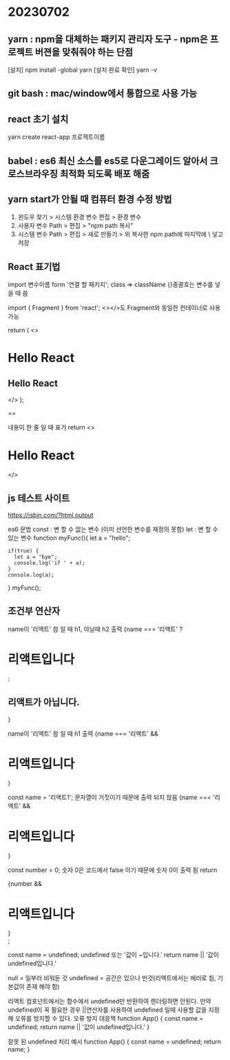 # 20230702
## yarn : npm을 대체하는 패키지 관리자 도구 - npm은 프로젝트 버젼을 맞춰줘야 하는 단점
[설치]
npm install -global yarn
[설치 완료 확인]
yarn -v

## git bash : mac/window에서 통합으로 사용 가능

## react 초기 설치
yarn create react-app 프로젝트이름

## babel : es6 최신 소스를 es5로 다운그레이드 알아서 크로스브라우징 최적화 되도록 배포 해줌

## yarn start가 안될 때 컴퓨터 환경 수정 방법
1. 윈도우 찾기 > 시스템 환경 변수 편집 > 환경 변수
2. 사용자 변수 Path > 편집 > "npm path 복사"
3. 시스템 변수 Path > 편집 > 새로 만들기 > 위 복사한 npm path에 마지막에 \ 넣고 저장

## React 표기법
import 변수이름 form '연결 할 패키지';
class => className
{}중괄호는 변수를 넣을 때 씀

import { Fragment } from 'react';
<></>도 Fragment와 동일한 컨테이너로 사용 가능

  return (
    <>
      <h1>Hello React </h1>
      <h2>Hello React </h2>
    </>
  );

  ==

  내용이 한 줄 일 때 표기
  return <><h1>Hello React </h1></>

## js 테스트 사이트 
https://jsbin.com/?html,output

es6 문법
const : 변 할 수 없는 변수 (이미 선언한 변수를 재정의 못함)
let : 변 할 수 있는 변수
  function myFunc(){
    let a = "hello";
  
    if(true) {
      let a = "bye";
      console.log('if ' + a);
    }
    console.log(a);
  }
  myFunc();


## 조건부 연산자
name이 '리액트' 참 일 때 h1, 아닐때 h2 출력
{name === '리액트' ? <h1>리액트입니다</h1> : <h2>리액트가 아닙니다.</h2>}

name이 '리액트' 참 일 때 h1 출력
{name === '리액트' && <h1>리액트입니다</h1>}

const name = '리액트1'; 문자열이 거짓이기 때문에 출력 되지 않음
{name === '리액트' && <h1>리액트입니다</h1>}

const number = 0; 숫자 0은 코드에서 false 이기 때문에 숫자 0이 출력 됨
return <div>{number && <h1>리액트입니다</h1>}</div>;

const name = undefined; undefined 또는 '값이 ~입니다.'
return name || '값이 undefined입니다.'


null = 일부러 비워둔 것
undefined = 공간은 있으나 빈것(리액트에서는 에러로 침, 기본값이 존재 해야 함)

리액트 컴포넌트에서는 함수에서 undefined만 반환하여 렌더링하면 안된다.
만약 undefined이 꼭 필요한 경우 ||연산자를 사용하여 undefined 일때 사용할 값을 지정해 오류를 방지할 수 있다.
  오류 방지 대응책
  function App() {
    const name = undefined;
    return name || '값이 undefined입니다.'
  }

  잘못 된 undefined 처리 예시
  function App() {
    const name = undefined;
    return name;
  }